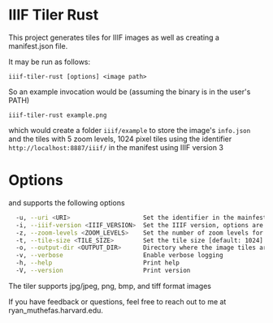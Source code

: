 # IIIF Tiler Rust

This project generates tiles for IIIF images as well as creating a manifest.json file. 

It may be run as follows:

`iiif-tiler-rust [options] <image path>`

So an example invocation would be (assuming the binary is in the user's PATH)

`iiif-tiler-rust example.png`

which would create a folder `iiif/example` to store the image's `info.json` and the tiles with 5 zoom levels, 1024 pixel tiles using the identifier `http://localhost:8887/iiif/` in the manifest using IIIF version 3

# Options

and supports the following options

```bash
  -u, --uri <URI>                    Set the identifier in the mainfest [default: http://localhost:8887/iiif/]
  -i, --iiif-version <IIIF_VERSION>  Set the IIIF version, options are `2` or `3` [default: 3]
  -z, --zoom-levels <ZOOM_LEVELS>    Set the number of zoom levels for this image [default: 5]
  -t, --tile-size <TILE_SIZE>        Set the tile size [default: 1024]
  -o, --output-dir <OUTPUT_DIR>      Directory where the image tiles are stored [default: iiif]
  -v, --verbose                      Enable verbose logging
  -h, --help                         Print help
  -V, --version                      Print version
```

The tiler supports jpg/jpeg, png, bmp, and tiff format images

If you have feedback or questions, feel free to reach out to me at ryan_muthefas.harvard.edu.